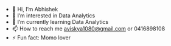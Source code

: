- 👋 Hi, I’m Abhishek
- 👀 I’m interested in Data Analytics
- 🌱 I’m currently learning Data Analytics
- 📫 How to reach me aviskya1080@gmail.com or 0416898108
- ⚡ Fun fact: Momo lover

<!---
Avi1080/Avi1080 is a ✨ special ✨ repository because its `README.md` (this file) appears on your GitHub profile.
You can click the Preview link to take a look at your changes.
--->
